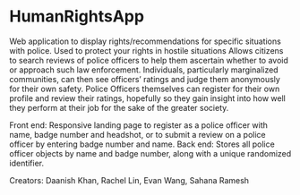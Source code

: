 # HumanRightsApp

Web application to display rights/recommendations for specific situations with police. Used to protect your rights in hostile situations
Allows citizens to search reviews of police officers to help them ascertain whether to avoid or approach such law enforcement. Individuals, particularly marginalized communities, can then see officers’ ratings and judge them anonymously for their own safety. Police Officers themselves can register for their own profile and review their ratings, hopefully so they gain insight into how well they perform at their job for the sake of the greater society.

Front end: Responsive landing page to register as a police officer with name, badge number and headshot, or to submit a review on a police officer by entering badge number and name. 
Back end: Stores all police officer objects by name and badge number, along with a unique randomized identifier. 

Creators: Daanish Khan, Rachel Lin, Evan Wang, Sahana Ramesh
